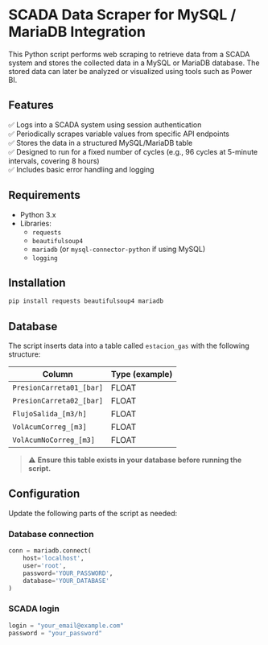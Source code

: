 # SCADA Data Scraper for MySQL / MariaDB Integration

This Python script performs web scraping to retrieve data from a SCADA system and stores the collected data in a MySQL or MariaDB database. The stored data can later be analyzed or visualized using tools such as Power BI.

## Features

✅ Logs into a SCADA system using session authentication  
✅ Periodically scrapes variable values from specific API endpoints  
✅ Stores the data in a structured MySQL/MariaDB table  
✅ Designed to run for a fixed number of cycles (e.g., 96 cycles at 5-minute intervals, covering 8 hours)  
✅ Includes basic error handling and logging  

## Requirements

- Python 3.x  
- Libraries:
  - `requests`
  - `beautifulsoup4`
  - `mariadb` (or `mysql-connector-python` if using MySQL)
  - `logging`

## Installation

```bash
pip install requests beautifulsoup4 mariadb
```
## Database

The script inserts data into a table called `estacion_gas` with the following structure:

| Column                   | Type (example) |
|--------------------------|---------------|
| `PresionCarreta01_[bar]`  | FLOAT          |
| `PresionCarreta02_[bar]`  | FLOAT          |
| `FlujoSalida_[m3/h]`      | FLOAT          |
| `VolAcumCorreg_[m3]`      | FLOAT          |
| `VolAcumNoCorreg_[m3]`    | FLOAT          |

> ⚠ **Ensure this table exists in your database before running the script.**

## Configuration

Update the following parts of the script as needed:

### Database connection

```python
conn = mariadb.connect(
    host='localhost',
    user='root',
    password='YOUR_PASSWORD',
    database='YOUR_DATABASE'
)
```
### SCADA login
```python
login = "your_email@example.com"
password = "your_password"
```